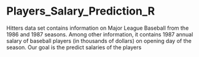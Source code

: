 # Players_Salary_Prediction_R

Hitters data set contains information on Major League Baseball from the 1986 and 1987 seasons.  Among other information, it contains 1987 annual salary of baseball players (in thousands of dollars) on opening day of the season.  Our goal is the predict salaries of the players
